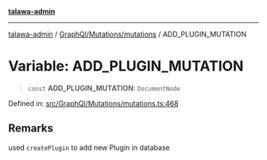 [**talawa-admin**](../../../../README.md)

***

[talawa-admin](../../../../README.md) / [GraphQl/Mutations/mutations](../README.md) / ADD\_PLUGIN\_MUTATION

# Variable: ADD\_PLUGIN\_MUTATION

> `const` **ADD\_PLUGIN\_MUTATION**: `DocumentNode`

Defined in: [src/GraphQl/Mutations/mutations.ts:468](https://github.com/gautam-divyanshu/talawa-admin/blob/9fec1eef6a4674b14f6abe30e3be3844537d8dc2/src/GraphQl/Mutations/mutations.ts#L468)

## Remarks

used  `createPlugin` to add new Plugin in database
